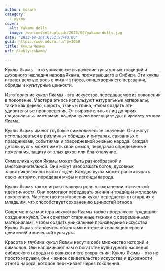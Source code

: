 ```yaml
---
author: morava
category:
  - куклы
cover:
  alt: Yakama dolls
  image: /wp-content/uploads/2023/08/yakama-dolls.jpg
date: "2023-08-20T16:52:53+00:00"
guid: https://www.adora.ru/?p=1050
title: Куклы Якама
url: /kukly-yakama/

---
```

Куклы Якамы \- это уникальное выражение культурных традиций и духовного наследия народа Якама, проживающего в Сибири. Эти куклы играют важную роль в жизни этноса, олицетворяя его верования, обряды и культурные ценности.

Изготовление кукол Якамы \- это искусство, передаваемое из поколения в поколение. Мастера этноса используют натуральные материалы, такие как дерево, шерсть, ткань и глина, чтобы создать эти удивительные произведения. От выразительных лиц до ярких национальных костюмов, каждая кукла воплощает дух и красоту этноса Якама.

Куклы Якамы имеют глубокое символическое значение. Они могут использоваться в различных обрядах и ритуалах, связанных с праздниками, событиями и повседневной жизнью народа. Каждая деталь куклы может иметь свой смысл, передавая определенные пожелания, защиту от злых духов или благополучие.

Символика кукол Якамы может быть разнообразной и многозначительной. Они могут изображать богов, духовных защитников, животных и людей. Каждая кукла может рассказывать свою историю, передавая мифы и легенды народа.

Куклы Якамы также играют важную роль в сохранении этнической идентичности. Они помогают передавать знания и традиции молодому поколению. Мастерство изготовления кукол передается от старших к младшим, что способствует сохранению ценностей этноса.

Современные мастера искусства Якамы также продолжают традицию создания кукол. Они сочетают старинные техники с современными материалами, чтобы создать уникальные произведения искусства. Куклы Якамы становятся объектами интереса коллекционеров и ценителей этнической культуры.

Красота и глубина кукол Якамы несут в себе множество историй и символов. Они напоминают нам о богатстве культурного наследия сибирского народа и о важности его сохранения. Куклы Якамы \- это не просто игрушки, они \- живое свидетельство искусства и духовности этного народа, которое переживает через поколения.

